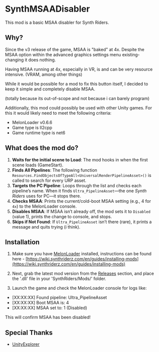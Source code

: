 # SynthMSAADisabler

This mod is a basic MSAA disabler for Synth Riders.

## Why?

Since the v3 release of the game, MSAA is "baked" at 4x. Despite the MSAA option within the advanced graphics settings menu existing-changing it does nothing.

Having MSAA running at 4x, especially in VR, is and can be very resource intensive. (VRAM, among other things)

While it would be possible for a mod to fix this button itself, I decided to keep it simple and completely disable MSAA. 

(totally because its out-of-scope and not because i can barely program)

Additionally, this mod could possibly be used with other Unity games. For this it would likely need to meet the following criteria:

- MelonLoader v0.6.6
- Game type is Il2cpp
- Game runtime type is net6

## What does the mod do?

1. **Waits for the initial scene to Load**: The mod hooks in when the first scene loads (GameStart).
2. **Finds All Pipelines**: The following function `Resources.FindObjectsOfTypeAll<UniversalRenderPipelineAsset>()` is called to search for every URP asset.
3. **Targets the PC Pipeline**: Loops through the list and checks each pipeline’s name. When it finds `Ultra_PipelineAsset`—the one *Synth Riders* uses for PC—it stops there.
4. **Checks MSAA**: Prints the current/cold-boot MSAA setting (e.g., 4 for `4x`) to the MelonLoader console.
5. **Disables MSAA**: If MSAA isn’t already off, the mod sets it to `Disabled` (value 1), prints the change to console, and stops.
6. **Skips if Not Found**: If `Ultra_PipelineAsset` isn’t there (rare), it prints a message and quits trying (i think).

## Installation

1. Make sure you have [MelonLoader](https://melonwiki.xyz/) installed, instructions can be found here - [https://wiki.synthriderz.com/en/guides/installing-mods](https://wiki.synthriderz.com/en/guides/installing-mods)

22. Next, grab the latest mod version from the [Releases](https://github.com/kirtide/SynthMSAADisabler/releases) section, and place the '.dll' file in your 'SynthRiders/Mods/' folder.

3. Launch the game and check the MelonLoader console for logs like:

- [XX:XX:XX] Found pipeline: Ultra_PipelineAsset
- [XX:XX:XX] Boot MSAA is: 4
- [XX:XX:XX] MSAA set to: 1 (Disabled)

This will confirm MSAA has been disabled!

## Special Thanks

- [UnityExplorer](https://github.com/sinai-dev/UnityExplorer)

